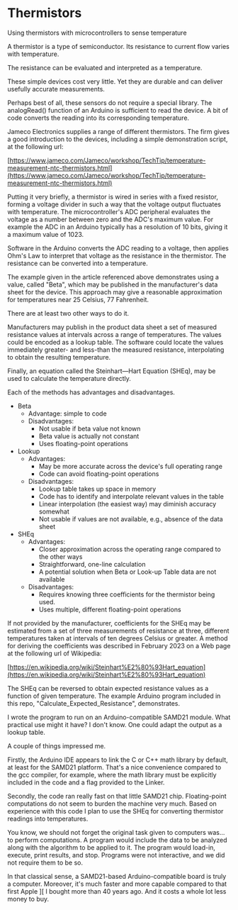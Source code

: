 # Thermistors
Using thermistors with microcontrollers to sense temperature

A thermistor is a type of semiconductor. Its resistance to current flow varies with temperature. 

The resistance can be evaluated and interpreted as a temperature.

These simple devices cost very little. Yet they are durable and can deliver usefully accurate measurements.

Perhaps best of all, these sensors do not require a special library. The analogRead() function of an Arduino is sufficient to read the device. A bit of code converts the reading into its corresponding temperature.

Jameco Electronics supplies a range of different thermistors. The firm gives a good introduction to the devices, including a simple demonstration script, at the following url:

[https://www.jameco.com/Jameco/workshop/TechTip/temperature-measurement-ntc-thermistors.html](https://www.jameco.com/Jameco/workshop/TechTip/temperature-measurement-ntc-thermistors.html)


Putting it very briefly, a thermistor is wired in series with a fixed resistor, forming a voltage divider in such a way that the voltage output fluctuates with temperature. The microcontroller's ADC peripheral evaluates the voltage as a number between zero and the ADC's maximum value. For example the ADC in an Arduino typically has a resolution of 10 bits, giving it a maximum value of 1023.

Software in the Arduino converts the ADC reading to a voltage, then applies Ohm's Law to interpret that voltage as the resistance in the thermistor. The resistance can be converted into a temperature.

The example given in the article referenced above demonstrates using a value, called "Beta", which may be published in the manufacturer's data sheet for the device. This approach may give a reasonable approximation for temperatures near 25 Celsius, 77 Fahrenheit.

There are at least two other ways to do it.

Manufacturers may publish in the product data sheet a set of measured resistance values at intervals across a range of temperatures. The values could be encoded as a lookup table. The software could locate the values immediately greater- and less-than the measured resistance, interpolating to obtain the resulting temperature.

Finally, an equation called the Steinhart&mdash;Hart Equation (SHEq), may be used to calculate the temperature directly.

Each of the methods has advantages and disadvantages.

* Beta
    * Advantage: simple to code
    * Disadvantages:
        * Not usable if beta value not known
        * Beta value is actually not constant
        * Uses floating-point operations
* Lookup
    * Advantages: 
        * May be more accurate across the device's full operating range
        * Code can avoid floating-point operations
    * Disadvantages:
        * Lookup table takes up space in memory
        * Code has to identify and interpolate relevant values in the table
        * Linear interpolation (the easiest way) may diminish accuracy somewhat
        * Not usable if values are not available, e.g., absence of the data sheet
* SHEq
    * Advantages:
        * Closer approximation across the operating range compared to the other ways
        * Straightforward, one-line calculation
        * A potential solution when Beta or Look-up Table data are not available
    * Disadvantages:
        * Requires knowing three coefficients for the thermistor being used.
        * Uses multiple, different floating-point operations

If not provided by the manufacturer, coefficients for the SHEq may be estimated from a set of three measurements of resistance at three, different temperatures taken at intervals of ten degrees Celsius or greater. A method for deriving the coefficients was described in February 2023 on a Web page at the following url of Wikipedia:

[https://en.wikipedia.org/wiki/Steinhart%E2%80%93Hart_equation](https://en.wikipedia.org/wiki/Steinhart%E2%80%93Hart_equation)

The SHEq can be reversed to obtain expected resistance values as a function of given temperature. The example Arduino program included in this repo, "Calculate_Expected_Resistance", demonstrates.

I wrote the program to run on an Arduino-compatible SAMD21 module. What practical use might it have? I don't know. One could adapt the output as a lookup table. 

A couple of things impressed me.

Firstly, the Arduino IDE appears to link the C or C++ math library by default, at least for the SAMD21 platform. That's a nice convenience compared to the gcc compiler, for example, where the math library must be explicitly included in the code and a flag provided to the Linker.

Secondly, the code ran really fast on that little SAMD21 chip. Floating-point computations do not seem to burden the machine very much. Based on experience with this code I plan to use the SHEq for converting thermistor readings into temperatures.

You know, we should not forget the original task given to computers was... to perform computations. A program would include the data to be analyzed along with the algorithm to be applied to it. The program would load-in, execute, print results, and stop. Programs were not interactive, and we did not require them to be so.

In that classical sense, a SAMD21-based Arduino-compatible board is truly a computer. Moreover, it's much faster and more capable compared to that first Apple ][ I bought more than 40 years ago. And it costs a whole lot less money to buy.
        